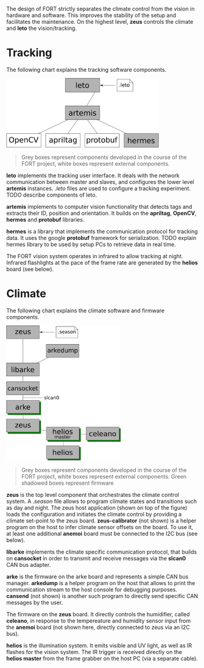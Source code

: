 The design of FORT strictly separates the climate control from the vision in hardware and software. This improves the stability of the setup and facilitates the maintenance. On the highest level, **zeus** controls the climate and **leto** the vision/tracking.

# Tracking
The following chart explains the tracking software components.

<img alt="Tracking network" src="https://github.com/formicidae-tracker/documentation/raw/draft-matthias/images/sw_structure_vision.png" width="400" />

> Grey boxes represent components developed in the course of the FORT project, white boxes represent external components.

**leto** implements the tracking user interface. It deals with the network communication between master and slaves, and configures the lower level **artemis** instances. *.leto* files are used to configure a tracking experiment. TODO describe components of leto.

**artemis** implements to computer vision functionality that detects tags and extracts their ID, position and orientation. It builds on the **apriltag**, **OpenCV**, **hermes** and **protobuf** libraries.

**hermes** is a library that implements the communication protocol for tracking data. It uses the google **protobuf** framework for serialization. TODO explain hermes library to be used by setup PCs to retrieve data in real time.

The FORT vision system operates in infrared to allow tracking at night. Infrared flashlights at the pace of the frame rate are generated by the **helios** board (see below).

# Climate
The following chart explains the climate software and firmware components.

<img alt="Tracking network" src="https://github.com/formicidae-tracker/documentation/raw/draft-matthias/images/swfw_structure_climate.png" width="300" />

> Grey boxes represent components developed in the course of the FORT project, white boxes represent external components. Green shadowed boxes represent firmware

**zeus** is the top level component that orchestrates the climate control system. A *.season* file allows to program climate states and transitions such as day and night. The zeus host application (shown on top of the figure) loads the configuration and initiates the climate control by providing a climate set-point to the zeus board. **zeus-calibrator** (not shown) is a helper program on the host to infer climate sensor offsets on the board. To use it, at least one additional **anemoi** board must be connected to the I2C bus (see below).

**libarke** implements the climate specific communication protocol, that builds on **cansocket** in order to transmit and receive messages via the **slcan0** CAN bus adapter.

**arke** is the firmware on the arke board and represents a simple CAN bus manager. **arkedump** is a helper program on the host that allows to print the communication stream to the host console for debugging purposes. **cansend** (not shown) is another such program to directly send specific CAN messages by the user.

The firmware on the **zeus** board. It directly controls the humidifier, called **celeano**, in response to the tempereature and humidity sensor input from the **anemoi** board (not shown here, directly connected to zeus via an I2C bus).

**helios** is the illumination system. It emits visible and UV light, as well as IR flashes for the vision system. The IR trigger is received directly on the **helios master** from the frame grabber on the host PC (via a separate cable).
